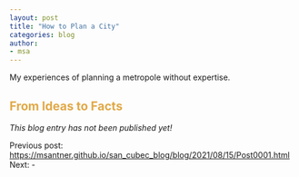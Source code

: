 ```yaml
---
layout: post
title: "How to Plan a City"
categories: blog
author:
- msa
---
```


My experiences of planning a metropole without expertise.

## <span style = "color:#e1a846">From Ideas to Facts</span>

_This blog entry has not been published yet!_

<!--_Stay creative!_-->

Previous post: https://msantner.github.io/san_cubec_blog/blog/2021/08/15/Post0001.html
Next: -



[id1]: https://trello.com
